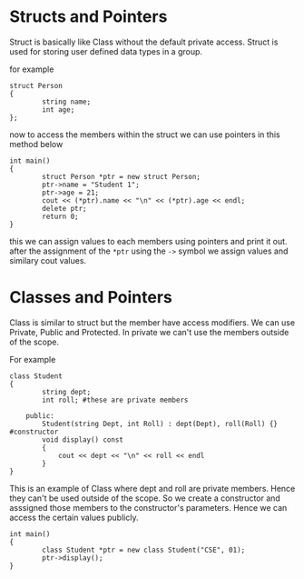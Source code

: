 # Structs and Pointers

Struct is basically like Class without the default private access. 
Struct is used for storing user defined data types in a group. 

for example 

```
struct Person
{
		string name;
		int age;
};
```

now to access the members within the struct we can use pointers in this method below

```
int main()
{
		struct Person *ptr = new struct Person;
		ptr->name = "Student 1";
		ptr->age = 21;
		cout << (*ptr).name << "\n" << (*ptr).age << endl;
		delete ptr;
		return 0;
}
```

this we can assign values to each members using pointers and print it out. after the assignment of the `*ptr` using the `->` symbol we assign values and similary cout values.


# Classes and Pointers

Class is similar to struct but the member have access modifiers. We can use Private, Public and Protected. In private we can't use the members outside of the scope. 

For example 
```
class Student 
{
		string dept;
		int roll; #these are private members
		
	public:
		Student(string Dept, int Roll) : dept(Dept), roll(Roll) {} #constructor
		void display() const
		{
			cout << dept << "\n" << roll << endl
		}
}
```

This is an example of Class where dept and roll are private members.
Hence they can't be used outside of the scope.
So we create a constructor and asssigned those members to the constructor's parameters. Hence we can access the certain values publicly. 

```
int main()
{
		class Student *ptr = new class Student("CSE", 01);
		ptr->display();
}

```

